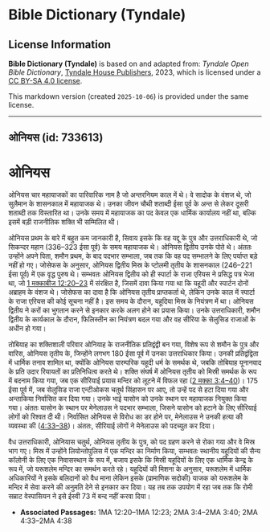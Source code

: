 # Bible Dictionary (Tyndale)

## License Information

**Bible Dictionary (Tyndale)** is based on and adapted from: _Tyndale Open Bible Dictionary_, [Tyndale House Publishers](https://tyndaleopenresources.com/), 2023, which is licensed under a [CC BY-SA 4.0 license](https://creativecommons.org/licenses/by-sa/4.0/legalcode.en).

This markdown version (created `2025-10-06`) is provided under the same license.



--------------------------------

## ओनियस (id: 733613)

ओनियस
=====

ओनियस चार महायाजकों का पारिवारिक नाम है जो अन्तरनियम काल में थे। वे सादोक के वंशज थे, जो सुलैमान के शासनकाल में महायाजक थे। उनका जीवन चौथी शताब्दी ईसा पूर्व के अन्त से लेकर दूसरी शताब्दी तक विस्तारित था। उनके समय में महायाजक का पद केवल एक धार्मिक कार्यालय नहीं था, बल्कि इसमें बड़ी राजनीतिक शक्ति भी सम्मिलित थी।

ओनियस प्रथम के बारे में बहुत कम जानकारी है, सिवाय इसके कि वह यद्दू के पुत्र और उत्तराधिकारी थे, जो सिकन्दर महान (336–323 ईसा पूर्व) के समय महायाजक थे। ओनियस द्वितीय उनके पोते थे। अंततः उन्होंने अपने पिता, शमौन प्रथम, के बाद पदभार सम्भाला, जब तक कि वह पद सम्भालने के लिए पर्याप्त बड़े नहीं हो गए। जोसेफस के अनुसार, ओनियस द्वितीय मिस्र के प्टोलमी तृतीय के शासनकाल (246–221 ईसा पूर्व) में एक वृद्ध पुरुष थे। सम्भवतः ओनियस द्वितीय को ही स्पार्टा के राजा एरियस ने प्रसिद्ध पत्र भेजा था, जो [1 मक्काबीज 12:20–23](https://ref.ly/1Macc12:20-1Macc12:23) में संरक्षित है, जिसमें दावा किया गया था कि यहूदी और स्पार्टन दोनों अब्राहम के वंशज थे। जोसेफस का दावा है कि ओनियस तृतीय प्राप्तकर्ता थे, लेकिन उनके काल में स्पार्टा के राजा एरियस की कोई सूचना नहीं है। इस समय के दौरान, यहूदिया मिस्र के नियंत्रण में था। ओनियस द्वितीय ने करों का भुगतान करने से इनकार करके अलग होने का प्रयास किया। उनके उत्तराधिकारी, शमौन द्वितीय के कार्यकाल के दौरान, फिलिस्तीन का नियंत्रण बदल गया और वह सीरिया के सेलुसिड राजाओं के अधीन हो गया।

तोबियाह का शक्तिशाली परिवार ओनियाह के राजनीतिक प्रतिद्वंद्वी बन गया, विशेष रूप से शमौन के पुत्र और वारिस, ओनियस तृतीय के, जिन्होंने लगभग 180 ईसा पूर्व में उनका उत्तराधिकार किया। उनकी प्रतिद्वंद्विता में धार्मिक तनाव शामिल था, क्योंकि ओनियस पारम्परिक यहूदी धर्म के समर्थक थे, जबकि तोबियाह यूनानवाद के प्रति उदार रियायतों का प्रतिनिधित्व करते थे। शक्ति संघर्ष में ओनियस तृतीय को मिस्री समर्थक के रूप में बदनाम किया गया, जब एक सीरियाई प्रयास मन्दिर को लूटने में विफल रहा ([2 मक्का 3:4–40](https://ref.ly/2Macc3:4-2Macc3:40))। 175 ईसा पूर्व में, जब सेलुसिड राजा एन्टीओकस चतुर्थ सिंहासन पर आए, तो उन्हें पद से हटा दिया गया और अन्ताकिया निर्वासित कर दिया गया। उनके भाई यासोन को उनके स्थान पर महायाजक नियुक्त किया गया। अंततः यासोन के स्थान पर मेनेलाउस ने पदभार सम्भाला, जिसने यासोन को हटाने के लिए सीरियाई लोगों को रिश्वत दी थी। निर्वासित ओनियस से विरोध का डर होने पर, मेनेलाउस ने उनकी हत्या की व्यवस्था की ([4:33–38](https://ref.ly/2Macc4:33-2Macc4:38))। अंततः, सीरियाई लोगों ने मेनेलाउस को पदच्युत कर दिया।

वैध उत्तराधिकारी, ओनियास चतुर्थ, ओनियस तृतीय के पुत्र, को पद ग्रहण करने से रोका गया और वे मिस्र भाग गए। मिस्र में उन्होंने लियोन्तोपुलिस में एक मन्दिर का निर्माण किया, सम्भवतः स्थानीय यहूदियों की सैन्य कॉलोनी के लिए एक निवासस्थान के रूप में, बजाय इसके कि मिस्री यहूदियों के लिए एक धार्मिक केन्द्र के रूप में, जो यरूशलेम मन्दिर का समर्थन करते रहे। यहूदियों की मिशना के अनुसार, यरूशलेम में धार्मिक अधिकारियों ने इसके बलिदानों को वैध माना लेकिन इसके (प्रामाणिक सदोकी) याजक को यरूशलेम के मन्दिर में सेवा करने की अनुमति देने से इनकार कर दिया। यह तब तक उपयोग में रहा जब तक कि रोमी सम्राट वेस्पासियन ने इसे ईस्वी 73 में बन्द नहीं करवा दिया।

* **Associated Passages:** 1MA 12:20–1MA 12:23; 2MA 3:4–2MA 3:40; 2MA 4:33–2MA 4:38

